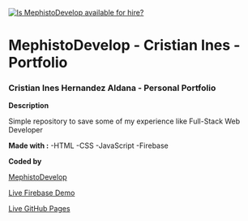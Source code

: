 [![Is MephistoDevelop available for hire?](http://hireable.me/MephistoDevelop)](http://hireable.me/p/MephistoDevelop)

# MephistoDevelop - Cristian Ines - Portfolio

### Cristian Ines Hernandez Aldana - Personal Portfolio

**Description**

Simple repository to save some of my experience like Full-Stack Web Developer

**Made with :**
-HTML
-CSS
-JavaScript
-Firebase

**Coded by**

[MephistoDevelop](https://www.github.com/mephistodevelop)

[Live Firebase Demo](https://mephistodevelop.firebaseapp.com)

[Live GitHub Pages](https://mephistodevelop.github.io/MephistoDevelop_webpage/public/index.html)
